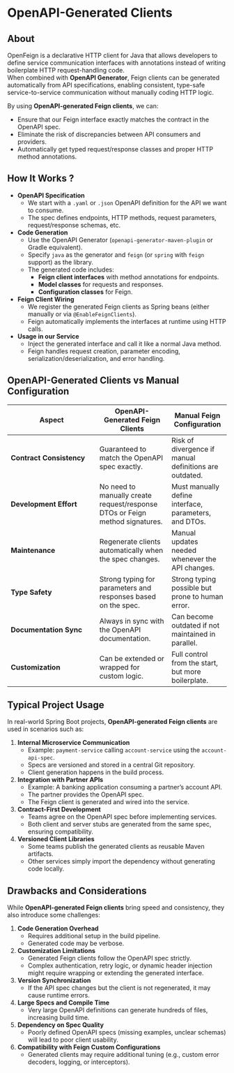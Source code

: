 # OpenAPI-Generated Clients

## About

OpenFeign is a declarative HTTP client for Java that allows developers to define service communication interfaces with annotations instead of writing boilerplate HTTP request-handling code.\
When combined with **OpenAPI Generator**, Feign clients can be generated automatically from API specifications, enabling consistent, type-safe service-to-service communication without manually coding HTTP logic.

By using **OpenAPI-generated Feign clients**, we can:

* Ensure that our Feign interface exactly matches the contract in the OpenAPI spec.
* Eliminate the risk of discrepancies between API consumers and providers.
* Automatically get typed request/response classes and proper HTTP method annotations.

## How It Works ? <a href="#how-it-works" id="how-it-works"></a>

* **OpenAPI Specification**
  * We start with a `.yaml` or `.json` OpenAPI definition for the API we want to consume.
  * The spec defines endpoints, HTTP methods, request parameters, request/response schemas, etc.
* **Code Generation**
  * Use the OpenAPI Generator (`openapi-generator-maven-plugin` or Gradle equivalent).
  * Specify `java` as the generator and `feign` (or `spring` with `feign` support) as the library.
  * The generated code includes:
    * **Feign client interfaces** with method annotations for endpoints.
    * **Model classes** for requests and responses.
    * **Configuration classes** for Feign.
* **Feign Client Wiring**
  * We register the generated Feign clients as Spring beans (either manually or via `@EnableFeignClients`).
  * Feign automatically implements the interfaces at runtime using HTTP calls.
* **Usage in our Service**
  * Inject the generated interface and call it like a normal Java method.
  * Feign handles request creation, parameter encoding, serialization/deserialization, and error handling.

## OpenAPI-Generated Clients vs Manual Configuration <a href="#openapi-generated-clients-vs-manual-webclient-configuration" id="openapi-generated-clients-vs-manual-webclient-configuration"></a>

<table data-full-width="true"><thead><tr><th width="187.8046875">Aspect</th><th>OpenAPI-Generated Feign Clients</th><th>Manual Feign Configuration</th></tr></thead><tbody><tr><td><strong>Contract Consistency</strong></td><td>Guaranteed to match the OpenAPI spec exactly.</td><td>Risk of divergence if manual definitions are outdated.</td></tr><tr><td><strong>Development Effort</strong></td><td>No need to manually create request/response DTOs or Feign method signatures.</td><td>Must manually define interface, parameters, and DTOs.</td></tr><tr><td><strong>Maintenance</strong></td><td>Regenerate clients automatically when the spec changes.</td><td>Manual updates needed whenever the API changes.</td></tr><tr><td><strong>Type Safety</strong></td><td>Strong typing for parameters and responses based on the spec.</td><td>Strong typing possible but prone to human error.</td></tr><tr><td><strong>Documentation Sync</strong></td><td>Always in sync with the OpenAPI documentation.</td><td>Can become outdated if not maintained in parallel.</td></tr><tr><td><strong>Customization</strong></td><td>Can be extended or wrapped for custom logic.</td><td>Full control from the start, but more boilerplate.</td></tr></tbody></table>

## Typical Project Usage

In real-world Spring Boot projects, **OpenAPI-generated Feign clients** are used in scenarios such as:

1. **Internal Microservice Communication**
   * Example: `payment-service` calling `account-service` using the `account-api-spec`.
   * Specs are versioned and stored in a central Git repository.
   * Client generation happens in the build process.
2. **Integration with Partner APIs**
   * Example: A banking application consuming a partner’s account API.
   * The partner provides the OpenAPI spec.
   * The Feign client is generated and wired into the service.
3. **Contract-First Development**
   * Teams agree on the OpenAPI spec before implementing services.
   * Both client and server stubs are generated from the same spec, ensuring compatibility.
4. **Versioned Client Libraries**
   * Some teams publish the generated clients as reusable Maven artifacts.
   * Other services simply import the dependency without generating code locally.

## Drawbacks and Considerations

While **OpenAPI-generated Feign clients** bring speed and consistency, they also introduce some challenges:

1. **Code Generation Overhead**
   * Requires additional setup in the build pipeline.
   * Generated code may be verbose.
2. **Customization Limitations**
   * Generated Feign clients follow the OpenAPI spec strictly.
   * Complex authentication, retry logic, or dynamic header injection might require wrapping or extending the generated interface.
3. **Version Synchronization**
   * If the API spec changes but the client is not regenerated, it may cause runtime errors.
4. **Large Specs and Compile Time**
   * Very large OpenAPI definitions can generate hundreds of files, increasing build time.
5. **Dependency on Spec Quality**
   * Poorly defined OpenAPI specs (missing examples, unclear schemas) will lead to poor client usability.
6. **Compatibility with Feign Custom Configurations**
   * Generated clients may require additional tuning (e.g., custom error decoders, logging, or interceptors).
